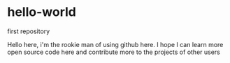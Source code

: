 # hello-world
first repository

Hello here, i'm the rookie man of using github here. I hope I can learn more open source code here and contribute more to 
the projects of other users
